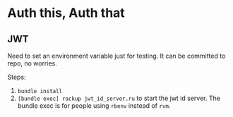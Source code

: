 # Auth this, Auth that


## JWT

Need to set an environment variable just for testing.
It can be committed to repo, no worries.

Steps:

1. `bundle install`
1. `[bundle exec] rackup jwt_id_server.ru` to start the jwt id server. The bundle exec is for people using `rbenv` instead of `rvm`.
